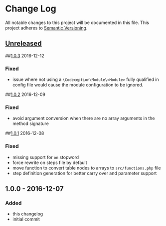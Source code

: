 # Change Log
All notable changes to this project will be documented in this file.
This project adheres to [Semantic Versioning](http://semver.org/).

## [Unreleased][unreleased]

##[1.0.3] 2016-12-12
### Fixed
- issue where not using a `\Codeception\Module\<Module>` fully qualified in config file would cause the module configuration to be ignored.

##[1.0.2] 2016-12-09
### Fixed
- avoid argument conversion when there are no array arguments in the method signature

##[1.0.1] 2016-12-08
### Fixed
- missing support for `on` stopword
- force rewrite on steps file by default
- move function to convert table nodes to arrays to `src/functions.php` file
- step definition generation for better carry over and parameter support

## 1.0.0 - 2016-12-07
### Added
- this changelog
- initial commit

[unreleased]: https://github.com/lucatume/codeception-steppify/compare/1.0.3...HEAD
[1.0.3]: https://github.com/lucatume/codeception-steppify/compare/1.0.2...1.0.3
[1.0.2]: https://github.com/lucatume/codeception-steppify/compare/1.0.1...1.0.2
[1.0.1]: https://github.com/lucatume/codeception-steppify/compare/1.0.0...1.0.1


